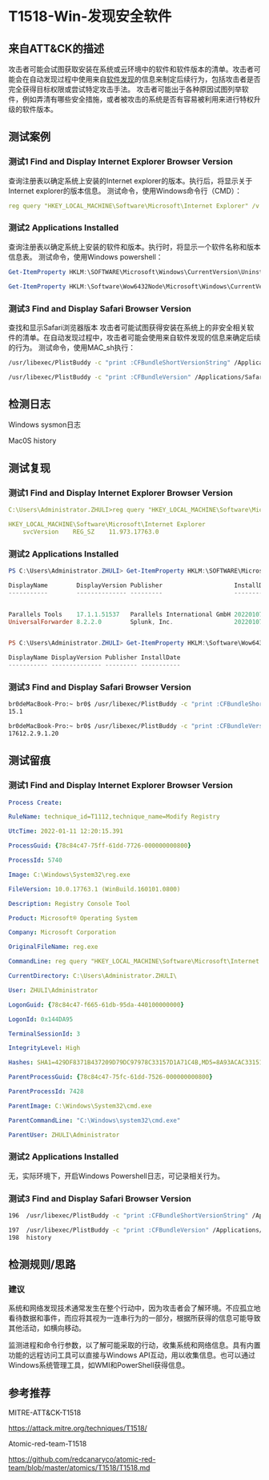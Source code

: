 # T1518-Win-发现安全软件

## 来自ATT&CK的描述

攻击者可能会试图获取安装在系统或云环境中的软件和软件版本的清单。攻击者可能会在自动发现过程中使用来自[软件发现](https://attack.mitre.org/techniques/T1518)的信息来制定后续行为，包括攻击者是否完全获得目标权限或尝试特定攻击手法。
攻击者可能出于各种原因试图列举软件，例如弄清有哪些安全措施，或者被攻击的系统是否有容易被利用来进行特权升级的软件版本。

## 测试案例

### 测试1 Find and Display Internet Explorer Browser Version

查询注册表以确定系统上安装的Internet explorer的版本。执行后，将显示关于Internet explorer的版本信息。
测试命令，使用Windows命令行（CMD）：

```yml
reg query "HKEY_LOCAL_MACHINE\Software\Microsoft\Internet Explorer" /v svcVersion
```

### 测试2 Applications Installed

查询注册表以确定系统上安装的软件和版本。执行时，将显示一个软件名称和版本信息表。
测试命令，使用Windows powershell：

```powershell
Get-ItemProperty HKLM:\SOFTWARE\Microsoft\Windows\CurrentVersion\Uninstall\* | Select-Object DisplayName, DisplayVersion, Publisher, InstallDate | Format-Table -Autosize

Get-ItemProperty HKLM:\Software\Wow6432Node\Microsoft\Windows\CurrentVersion\Uninstall\* | Select-Object DisplayName, DisplayVersion, Publisher, InstallDate | Format-Table -Autosize
```

### 测试3 Find and Display Safari Browser Version

查找和显示Safari浏览器版本
攻击者可能试图获得安装在系统上的非安全相关软件的清单。在自动发现过程中，攻击者可能会使用来自软件发现的信息来确定后续的行为。
测试命令，使用MAC_sh执行：

```bash
/usr/libexec/PlistBuddy -c "print :CFBundleShortVersionString" /Applications/Safari.app/Contents/Info.plist

/usr/libexec/PlistBuddy -c "print :CFBundleVersion" /Applications/Safari.app/Contents/Info.plist
```

## 检测日志

Windows sysmon日志

Mac0S history

## 测试复现

### 测试1 Find and Display Internet Explorer Browser Version

```yml
C:\Users\Administrator.ZHULI>reg query "HKEY_LOCAL_MACHINE\Software\Microsoft\Internet Explorer" /v svcVersion

HKEY_LOCAL_MACHINE\Software\Microsoft\Internet Explorer
    svcVersion    REG_SZ    11.973.17763.0
```

### 测试2 Applications Installed

```powershell
PS C:\Users\Administrator.ZHULI> Get-ItemProperty HKLM:\SOFTWARE\Microsoft\Windows\CurrentVersion\Uninstall\* | Select-Object DisplayName, DisplayVersion, Publisher, InstallDate | Format-Table -Autosize

DisplayName        DisplayVersion Publisher                    InstallDate
-----------        -------------- ---------                    -----------


Parallels Tools    17.1.1.51537   Parallels International GmbH 20220107
UniversalForwarder 8.2.2.0        Splunk, Inc.                 20220107


PS C:\Users\Administrator.ZHULI> Get-ItemProperty HKLM:\Software\Wow6432Node\Microsoft\Windows\CurrentVersion\Uninstall\* | Select-Object DisplayName, DisplayVersion, Publisher, InstallDate | Format-Table -Autosize

DisplayName DisplayVersion Publisher InstallDate
----------- -------------- --------- -----------
```

### 测试3 Find and Display Safari Browser Version

```bash
br0deMacBook-Pro:~ br0$ /usr/libexec/PlistBuddy -c "print :CFBundleShortVersionString" /Applications/Safari.app/Contents/Info.plist
15.1

br0deMacBook-Pro:~ br0$ /usr/libexec/PlistBuddy -c "print :CFBundleVersion" /Applications/Safari.app/Contents/Info.plist
17612.2.9.1.20
```

## 测试留痕

### 测试1 Find and Display Internet Explorer Browser Version

```yml
Process Create:

RuleName: technique_id=T1112,technique_name=Modify Registry

UtcTime: 2022-01-11 12:20:15.391

ProcessGuid: {78c84c47-75ff-61dd-7726-000000000800}

ProcessId: 5740

Image: C:\Windows\System32\reg.exe

FileVersion: 10.0.17763.1 (WinBuild.160101.0800)

Description: Registry Console Tool

Product: Microsoft® Operating System

Company: Microsoft Corporation

OriginalFileName: reg.exe

CommandLine: reg query "HKEY_LOCAL_MACHINE\Software\Microsoft\Internet Explorer" /v svcVersion

CurrentDirectory: C:\Users\Administrator.ZHULI\

User: ZHULI\Administrator

LogonGuid: {78c84c47-f665-61db-95da-440100000000}

LogonId: 0x144DA95

TerminalSessionId: 3

IntegrityLevel: High

Hashes: SHA1=429DF8371B437209D79DC97978C33157D1A71C4B,MD5=8A93ACAC33151793F8D52000071C0B06,SHA256=19316D4266D0B776D9B2A05D5903D8CBC8F0EA1520E9C2A7E6D5960B6FA4DCAF,IMPHASH=BE482BE427FE212CFEF2CDA0E61F19AC

ParentProcessGuid: {78c84c47-75fc-61dd-7526-000000000800}

ParentProcessId: 7428

ParentImage: C:\Windows\System32\cmd.exe

ParentCommandLine: "C:\Windows\system32\cmd.exe" 

ParentUser: ZHULI\Administrator
```

### 测试2 Applications Installed

无，实际环境下，开启Windows Powershell日志，可记录相关行为。

### 测试3 Find and Display Safari Browser Version

```bash
196  /usr/libexec/PlistBuddy -c "print :CFBundleShortVersionString" /Applications/Safari.app/Contents/Info.plist

197  /usr/libexec/PlistBuddy -c "print :CFBundleVersion" /Applications/Safari.app/Contents/Info.plist
198  history
```

## 检测规则/思路

### 建议

系统和网络发现技术通常发生在整个行动中，因为攻击者会了解环境。不应孤立地看待数据和事件，而应将其视为一连串行为的一部分，根据所获得的信息可能导致其他活动，如横向移动。

监测进程和命令行参数，以了解可能采取的行动，收集系统和网络信息。具有内置功能的远程访问工具可以直接与Windows API互动，用以收集信息。也可以通过Windows系统管理工具，如WMI和PowerShell获得信息。

## 参考推荐

MITRE-ATT&CK-T1518

<https://attack.mitre.org/techniques/T1518/>

Atomic-red-team-T1518

<https://github.com/redcanaryco/atomic-red-team/blob/master/atomics/T1518/T1518.md>
